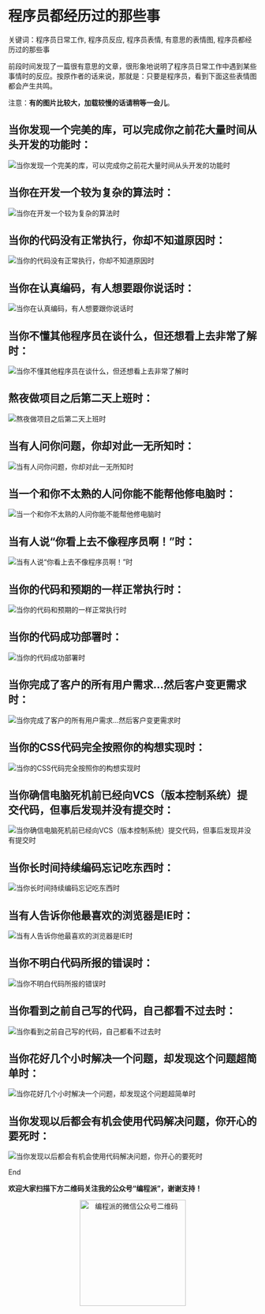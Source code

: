 # 程序员都经历过的那些事

关键词：程序员日常工作, 程序员反应, 程序员表情, 有意思的表情图, 程序员都经历过的那些事

前段时间发现了一篇很有意思的文章，很形象地说明了程序员日常工作中遇到某些事情时的反应。按原作者的话来说，那就是：只要是程序员，看到下面这些表情图都会产生共鸣。

注意：**有的图片比较大，加载较慢的话请稍等一会儿**。

## 当你发现一个完美的库，可以完成你之前花大量时间从头开发的功能时：

![当你发现一个完美的库，可以完成你之前花大量时间从头开发的功能时](http://ww3.sinaimg.cn/large/006faQNTjw1f07zlm1tlvj30jb07zdgl.jpg)

## 当你在开发一个较为复杂的算法时：

![当你在开发一个较为复杂的算法时](http://ww2.sinaimg.cn/large/006faQNTjw1f07zp4sgf8g30dw05y1ky.gif)

## 当你的代码没有正常执行，你却不知道原因时：

![当你的代码没有正常执行，你却不知道原因时](http://ww2.sinaimg.cn/large/006faQNTjw1f07zu1vweog30dw08c1kx.gif)

## 当你在认真编码，有人想要跟你说话时：

![当你在认真编码，有人想要跟你说话时](http://ww4.sinaimg.cn/large/006faQNTjw1f07zug4ahag30dw07te81.gif)

## 当你不懂其他程序员在谈什么，但还想看上去非常了解时：

![当你不懂其他程序员在谈什么，但还想看上去非常了解时](http://ww4.sinaimg.cn/large/006faQNTjw1f07zurptnkg309m07be6u.gif)

## 熬夜做项目之后第二天上班时：

![熬夜做项目之后第二天上班时](http://ww1.sinaimg.cn/large/006faQNTjw1f07zx89idxg30aj05mqv6.gif)

## 当有人问你问题，你却对此一无所知时：

![当有人问你问题，你却对此一无所知时](http://ww3.sinaimg.cn/large/006faQNTjw1f07zynpc28j30b405zwet.jpg)

## 当一个和你不太熟的人问你能不能帮他修电脑时：

![当一个和你不太熟的人问你能不能帮他修电脑时](http://ww2.sinaimg.cn/large/006faQNTjw1f07zzktj3qg30dw07shdt.gif)

## 当有人说“你看上去不像程序员啊！”时：

![当有人说“你看上去不像程序员啊！”时](http://ww4.sinaimg.cn/large/006faQNTjw1f08022bkj4g30dw07thdt.gif)

## 当你的代码和预期的一样正常执行时：

![当你的代码和预期的一样正常执行时](http://ww1.sinaimg.cn/large/006faQNTjw1f08025melwg30dw073b0o.gif)

## 当你的代码成功部署时：

![当你的代码成功部署时](http://ww1.sinaimg.cn/large/006faQNTjw1f0803mrbr7g30b4068e1u.gif)

## 当你完成了客户的所有用户需求...然后客户变更需求时：

![当你完成了客户的所有用户需求...然后客户变更需求时](http://ww3.sinaimg.cn/large/006faQNTjw1f0804n0wihg308c05k4ku.gif)

## 当你的CSS代码完全按照你的构想实现时：

![当你的CSS代码完全按照你的构想实现时](http://ww2.sinaimg.cn/large/006faQNTjw1f08061v80yg30dw05kkjl.gif)

## 当你确信电脑死机前已经向VCS（版本控制系统）提交代码，但事后发现并没有提交时：

![当你确信电脑死机前已经向VCS（版本控制系统）提交代码，但事后发现并没有提交时](http://ww1.sinaimg.cn/large/006faQNTjw1f0808o6sa2g308204k1ky.gif)

## 当你长时间持续编码忘记吃东西时：

![当你长时间持续编码忘记吃东西时](http://ww3.sinaimg.cn/large/006faQNTjw1f080d8zkt7g30dw073q6c.gif)

## 当有人告诉你他最喜欢的浏览器是IE时：

![当有人告诉你他最喜欢的浏览器是IE时](http://ww1.sinaimg.cn/large/006faQNTjw1f080g4q65og30by081e83.gif)

## 当你不明白代码所报的错误时：

![当你不明白代码所报的错误时](http://ww2.sinaimg.cn/large/006faQNTjw1f080e5kzi4g30dw07rwsp.gif)

## 当你看到之前自己写的代码，自己都看不过去时：

![当你看到之前自己写的代码，自己都看不过去时](http://ww4.sinaimg.cn/large/006faQNTjw1f080f40suug30b40917wi.gif)

## 当你花好几个小时解决一个问题，却发现这个问题超简单时：

![当你花好几个小时解决一个问题，却发现这个问题超简单时](http://ww4.sinaimg.cn/large/006faQNTjw1f080fzp20gg30dw06318o.gif)

## 当你发现以后都会有机会使用代码解决问题，你开心的要死时：

![当你发现以后都会有机会使用代码解决问题，你开心的要死时](http://ww1.sinaimg.cn/large/006faQNTjw1f080gw8gzqg309q05gkjl.gif)

End

**欢迎大家扫描下方二维码关注我的公众号“编程派”，谢谢支持！**

<p style="text-align:center">
    <img src="http://codingpy.com/static/images/wechat-of-codingpy.jpg" alt="编程派的微信公众号二维码" style="width:215px;height:215px">
</p>